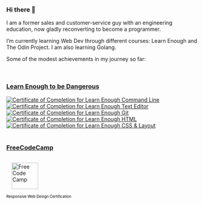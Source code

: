 ### Hi there 👋

I am a former sales and customer-service guy with an engineering education, now gladly reconverting to become a programmer.

I’m currently learning Web Dev through different courses: Learn Enough and The Odin Project. I am also learning Golang.

Some of the modest achievements in my journey so far:

<br>

### [Learn Enough to be Dangerous](https://www.learnenough.com/) ###

<a href="https://www.learnenough.com/certificates/cc63d352">
    <img src="https://www.learnenough.com/certificates/cc63d352/command-line-tutorial.svg" alt="Certificate of Completion for Learn Enough Command Line">
</a>
<a href="https://www.learnenough.com/certificates/cc63d352">
    <img src="https://www.learnenough.com/certificates/cc63d352/text-editor-tutorial.svg" alt="Certificate of Completion for Learn Enough Text Editor">
</a>
<a href="https://www.learnenough.com/certificates/cc63d352">
    <img src="https://www.learnenough.com/certificates/cc63d352/git-tutorial.svg" alt="Certificate of Completion for Learn Enough Git">
</a>
<a href="https://www.learnenough.com/certificates/cc63d352">
    <img src="https://www.learnenough.com/certificates/cc63d352/html-tutorial.svg" alt="Certificate of Completion for Learn Enough HTML"></a>
<a href="https://www.learnenough.com/certificates/cc63d352">
    <img src="https://www.learnenough.com/certificates/cc63d352/css-and-layout-tutorial.svg" alt="Certificate of Completion for Learn Enough CSS &amp; Layout">
</a>

<br>
<br>

### [FreeCodeCamp](https://www.freecodecamp.org/learn/)

<a href="https://www.freecodecamp.org/learn">
    <img style="height: 70px; padding: 1em" src="https://assets.codepen.io/260521/internal/avatars/users/default.png?fit=crop&format=auto&height=256&version=1599848400&width=256" alt="Free Code Camp">
</a>
<div>
    <a style="color: #000; font-size: 0.7em;text-decoration:none;" href="https://www.freecodecamp.org/learn/responsive-web-design/">
    Responsive Web Design Certification
    </a>
</div>
